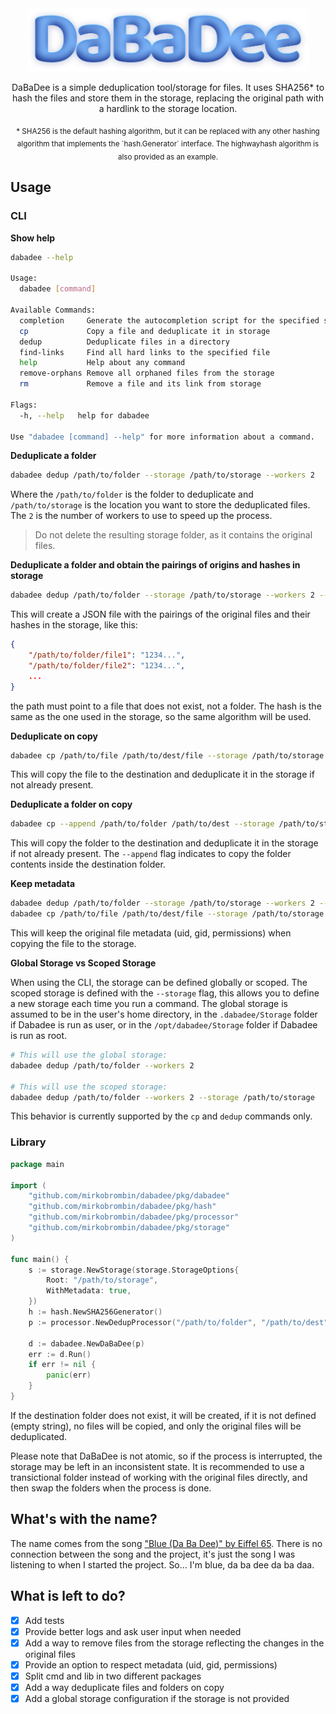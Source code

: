 <div align="center">
    <img src="logo.png" alt="DaBaDee" width="450"/>
    <p>DaBaDee is a simple deduplication tool/storage for files. It uses SHA256* to
hash the files and store them in the storage, replacing the original path with
a hardlink to the storage location.</p>
    <sub>* SHA256 is the default hashing algorithm, but it can be replaced with
    any other hashing algorithm that implements the `hash.Generator` interface.
    The highwayhash algorithm is also provided as an example.</sub>
</div>

## Usage

### CLI

**Show help**

```sh
dabadee --help

Usage:
  dabadee [command]

Available Commands:
  completion     Generate the autocompletion script for the specified shell
  cp             Copy a file and deduplicate it in storage
  dedup          Deduplicate files in a directory
  find-links     Find all hard links to the specified file
  help           Help about any command
  remove-orphans Remove all orphaned files from the storage
  rm             Remove a file and its link from storage

Flags:
  -h, --help   help for dabadee

Use "dabadee [command] --help" for more information about a command.
```

**Deduplicate a folder**

```sh
dabadee dedup /path/to/folder --storage /path/to/storage --workers 2
```

Where the `/path/to/folder` is the folder to deduplicate and `/path/to/storage`
is the location you want to store the deduplicated files. The `2` is the number
of workers to use to speed up the process.

> Do not delete the resulting storage folder, as it contains the original files.

**Deduplicate a folder and obtain the pairings of origins and hashes in storage**

```sh
dabadee dedup /path/to/folder --storage /path/to/storage --workers 2 --manifest-output /path/to/manifest.json
```

This will create a JSON file with the pairings of the original files and their
hashes in the storage, like this:

```json
{
    "/path/to/folder/file1": "1234...",
    "/path/to/folder/file2": "1234...",
    ...
}
```

the path must point to a file that does not exist, not a folder. The hash is
the same as the one used in the storage, so the same algorithm will be used.

**Deduplicate on copy**

```sh
dabadee cp /path/to/file /path/to/dest/file --storage /path/to/storage
```

This will copy the file to the destination and deduplicate it in the storage if
not already present.

**Deduplicate a folder on copy**

```sh
dabadee cp --append /path/to/folder /path/to/dest --storage /path/to/storage --workers 2
```

This will copy the folder to the destination and deduplicate it in the storage
if not already present. The `--append` flag indicates to copy the folder
contents inside the destination folder.

**Keep metadata**

```sh
dabadee dedup /path/to/folder --storage /path/to/storage --workers 2 --with-metadata
dabadee cp /path/to/file /path/to/dest/file --storage /path/to/storage --with-metadata
```

This will keep the original file metadata (uid, gid, permissions) when copying
the file to the storage.

**Global Storage vs Scoped Storage**

When using the CLI, the storage can be defined globally or scoped. The scoped
storage is defined with the `--storage` flag, this allows you to define a new
storage each time you run a command. The global storage is assumed to be in the
user's home directory, in the `.dabadee/Storage` folder if Dabadee is run as
user, or in the `/opt/dabadee/Storage` folder if Dabadee is run as root.

```sh
# This will use the global storage:
dabadee dedup /path/to/folder --workers 2

# This will use the scoped storage:
dabadee dedup /path/to/folder --workers 2 --storage /path/to/storage
```

This behavior is currently supported by the `cp` and `dedup` commands only.

### Library

```go
package main

import (
    "github.com/mirkobrombin/dabadee/pkg/dabadee"
    "github.com/mirkobrombin/dabadee/pkg/hash"
    "github.com/mirkobrombin/dabadee/pkg/processor"
    "github.com/mirkobrombin/dabadee/pkg/storage"
)

func main() {
    s := storage.NewStorage(storage.StorageOptions{
        Root: "/path/to/storage",
        WithMetadata: true,
    })
    h := hash.NewSHA256Generator()
    p := processor.NewDedupProcessor("/path/to/folder", "/path/to/dest", s, h, 2)

    d := dabadee.NewDaBaDee(p)
    err := d.Run()
    if err != nil {
        panic(err)
    }
}
```

If the destination folder does not exist, it will be created, if it is not defined
(empty string), no files will be copied, and only the original files will be
deduplicated.

Please note that DaBaDee is not atomic, so if the process is interrupted, the
storage may be left in an inconsistent state. It is recommended to use a
transictional folder instead of working with the original files directly, and
then swap the folders when the process is done.

## What's with the name?

The name comes from the song ["Blue (Da Ba Dee)" by Eiffel 65](https://www.youtube.com/watch?v=68ugkg9RePc).
There is no connection between the song and the project, it's just the song I
was listening to when I started the project. So... I'm blue, da ba dee da ba daa.

## What is left to do?

- [x] Add tests
- [x] Provide better logs and ask user input when needed
- [x] Add a way to remove files from the storage reflecting the changes in the
      original files
- [x] Provide an option to respect metadata (uid, gid, permissions)
- [x] Split cmd and lib in two different packages
- [x] Add a way deduplicate files and folders on copy
- [x] Add a global storage configuration if the storage is not provided